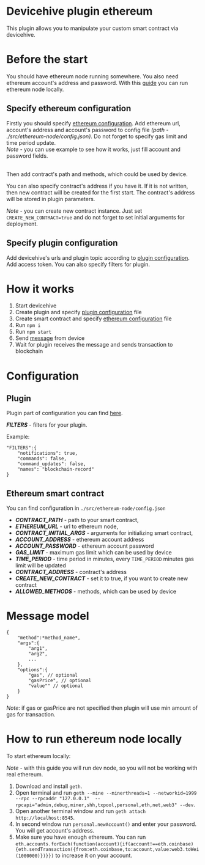 # Devicehive plugin ethereum

This plugin allows you to manipulate your custom smart contract via devicehive.

# Before the start

You should have ethereum node running somewhere. 
You also need ethereum account's address and password.
With this [guide](#Ethereum.docs) you can run ethereum node locally.

## Specify ethereum configuration

Firstly you should specify [ethereum configuration](#Ethereum.config).
Add ethereum url, account's address and account's password to config file *(path - ./src/ethereum-node/config.json)*. 
Do not forget to specify gas limit and time period update.
<br/>
*Note* - you can use example to see how it works, just fill account and password fields.

<br/>
Then add contract's path and methods, which could be used by device.

You can also specify contract's address if you have it. If it is not written, then new contract will be created for the first start.
The contract's address will be stored in plugin parameters. 

*Note* - you can create new contract instance. Just set `CREATE_NEW_CONTRACT=true` and do not forget to set initial arguments for deployment.

## Specify plugin configuration

Add devicehive's urls and plugin topic according to [plugin configuration](#Plugin.config). 
Add access token.
You can also specify filters for plugin.


# How it works

1. Start devicehive
2. Create plugin and specify [plugin configuration](#Plugin.config) file
3. Create smart contract and specify [ethereum configuration](#Ethereum.config) file
4. Run `npm i`
5. Run `npm start`
6. Send [message](#Message.model) from device
7. Wait for plugin receives the message and sends transaction to blockchain

# Configuration

<a name="Plugin.config"></a>

## Plugin
Plugin part of configuration you can find [here](https://github.com/devicehive/devicehive-plugin-core-node#configuration).

**_FILTERS_** - filters for your plugin.

Example:

    "FILTERS":{
        "notifications": true,
        "commands": false,
        "command_updates": false,
        "names": "blockchain-record"
    }

<a name="Ethereum.config"></a>

## Ethereum smart contract

You can find configuration in `./src/ethereum-node/config.json`

* **_CONTRACT_PATH_** - path to your smart contract, <br />
* **_ETHEREUM_URL_** - url to ethereum node, <br />
* **_CONTRACT_INITIAL_ARGS_** - arguments for initializing smart contract, <br />
* **_ACCOUNT_ADDRESS_** - ethereum account address <br />
* **_ACCOUNT_PASSWORD_** - ethereum account password <br />
* **_GAS_LIMIT_** - maximum gas limit which can be used by device <br />
* **_TIME_PERIOD_** - time period in minutes, every `TIME_PERIOD` minutes gas limit will be updated <br />
* **_CONTRACT_ADDRESS_** - contract's address <br />
* **_CREATE_NEW_CONTRACT_** - set it to true, if you want to create new contract <br />
* **_ALLOWED_METHODS_** - methods, which can be used by device <br />


<a name="Message.model"></a>

# Message model
    {
        "method":*method_name*,
        "args":{
            "arg1",
            "arg2",
            ...
        },
        "options":{
            "gas", // optional
            "gasPrice", // optional
            "value"" // optional
        }
    }
*Note*: if gas or gasPrice are not specified then plugin will use min amount of gas for transaction.

<a name="Ethereum.docs"></a>

# How to run ethereum node locally

To start ethereum locally:

*Note* - with this guide you will run dev node, so you will not be working with real ethereum.

1. Download and install `geth`.
2. Open terminal and run `geth --mine --minerthreads=1 --networkid=1999 --rpc --rpcaddr "127.0.0.1"  --rpcapi="admin,debug,miner,shh,txpool,personal,eth,net,web3" --dev`.
3. Open another terminal window and run `geth attach http://localhost:8545`.
4. In second window run `personal.newAccount()` and enter your password. You will get account's address.
5. Make sure you have enough ethereum. You can run `eth.accounts.forEach(function(account){if(account!==eth.coinbase){eth.sendTransaction({from:eth.coinbase,to:account,value:web3.toWei(1000000)})}})` to increase it on your account.

